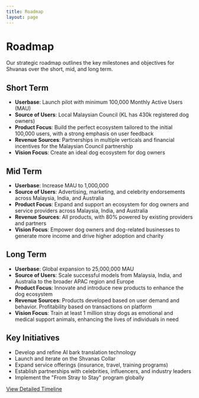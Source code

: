 ```yaml
---
title: Roadmap
layout: page
---
```


# Roadmap

Our strategic roadmap outlines the key milestones and objectives for Shvanas over the short, mid, and long term.

## Short Term

- **Userbase**: Launch pilot with minimum 100,000 Monthly Active Users (MAU)
- **Source of Users**: Local Malaysian Council (KL has 430k registered dog owners)
- **Product Focus**: Build the perfect ecosystem tailored to the initial 100,000 users, with a strong emphasis on user feedback
- **Revenue Sources**: Partnerships in multiple verticals and financial incentives for the Malaysian Council partnership
- **Vision Focus**: Create an ideal dog ecosystem for dog owners

## Mid Term

- **Userbase**: Increase MAU to 1,000,000
- **Source of Users**: Advertising, marketing, and celebrity endorsements across Malaysia, India, and Australia
- **Product Focus**: Expand and support an ecosystem for dog owners and service providers across Malaysia, India, and Australia
- **Revenue Sources**: All products, with 80% powered by existing providers and partners
- **Vision Focus**: Empower dog owners and dog-related businesses to generate more income and drive higher adoption and charity

## Long Term

- **Userbase**: Global expansion to 25,000,000 MAU
- **Source of Users**: Scale successful models from Malaysia, India, and Australia to the broader APAC region and Europe
- **Product Focus**: Innovate and introduce new products to enhance the dog ecosystem
- **Revenue Sources**: Products developed based on user demand and behavior. Profitability based on transactions on platform
- **Vision Focus**: Train at least 1 million stray dogs as emotional and medical support animals, enhancing the lives of individuals in need

## Key Initiatives

- Develop and refine AI bark translation technology
- Launch and iterate on the Shvanas Collar
- Expand service offerings (insurance, travel, training programs)
- Establish partnerships with celebrities, influencers, and industry leaders
- Implement the "From Stray to Stay" program globally

[View Detailed Timeline](timeline.html)
